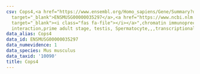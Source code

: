 ```yaml
---
csv: Cops4,<a href="https://www.ensembl.org/Homo_sapiens/Gene/Summary?db=core;g=ENSMUSG00000035297"
  target="_blank">ENSMUSG00000035297</a>,<a href="https://www.ncbi.nlm.nih.gov/pubmed/25450459"
  target="_blank"><i class="fas fa-file"></i></a>",chromatin immunoprecipitation assay,direct
  interaction,prime adult stage, testis, Spermatocyte,,,transcriptional regulation,
data_alias: Cops4
data_id: ENSMUSG00000035297
data_numevidence: 1
data_species: Mus musculus
data_taxid: '10090'
title: Cops4
---
```

